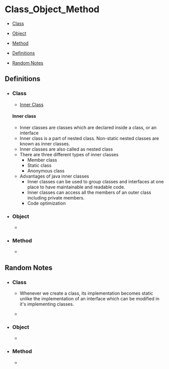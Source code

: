 # Class_Object_Method

* [Class](#class)
* [Object](#object)
* [Method](#method)

* [Definitions](#definitions)
* [Random Notes](#random-notes)

## Definitions

* ### Class
    * [Inner Class](#inner-class)

  #### Inner class
    * Inner classes are classes which are declared inside a class, or an interface
    * Inner class is a part of nested class. Non-static nested classes are known as inner classes. 
    * Inner classes are also called as nested class
    * There are three different types of inner classes
        * Member class
        * Static class
        * Anonymous class
    * Advantages of java inner classes
        * Inner classes can be used to group classes and interfaces at one place to have maintainable and readable code.
        * Inner classes can access all the members of an outer class including private members.
        * Code optimization

* ### Object
    *
* ### Method
    *

## Random Notes

* ### Class
    * Whenever we create a class, its implementation becomes static unlike the implementation of an interface which can
      be modified in it's implementing classes.

    *
* ### Object
    *
* ### Method
    *